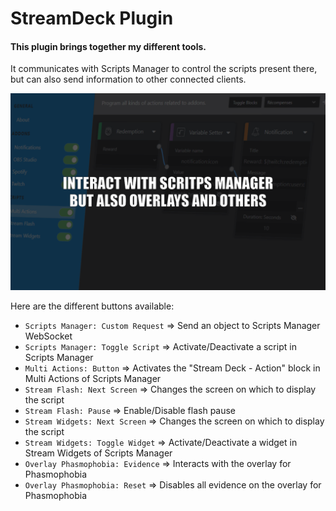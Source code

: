 # StreamDeck Plugin

#### This plugin brings together my different tools.

It communicates with Scripts Manager to control the scripts present there, but can also send information to other connected clients.

![](fr.arubinu42.sdPlugin/previews/1-preview.png)

Here are the different buttons available:
 - `Scripts Manager: Custom Request` => Send an object to Scripts Manager WebSocket
 - `Scripts Manager: Toggle Script` => Activate/Deactivate a script in Scripts Manager
 - `Multi Actions: Button` => Activates the \"Stream Deck - Action\" block in Multi Actions of Scripts Manager
 - `Stream Flash: Next Screen` => Changes the screen on which to display the script
 - `Stream Flash: Pause` => Enable/Disable flash pause
 - `Stream Widgets: Next Screen` => Changes the screen on which to display the script
 - `Stream Widgets: Toggle Widget` => Activate/Deactivate a widget in Stream Widgets of Scripts Manager
 - `Overlay Phasmophobia: Evidence` => Interacts with the overlay for Phasmophobia
 - `Overlay Phasmophobia: Reset` => Disables all evidence on the overlay for Phasmophobia

